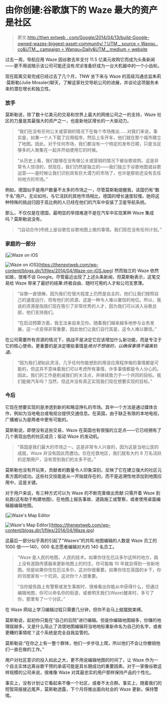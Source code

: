 # 由你创建:谷歌旗下的 Waze 最大的资产是社区

> 原文:[http://then extweb . com/Google/2014/04/13/build-Google-owned-wazes-biggest-asset-community/？UTM _ source = Wanqu . co&UTM _ campaign = Wanqu+Daily&UTM _ medium = website](http://thenextweb.com/google/2014/04/13/built-google-owned-wazes-biggest-asset-community/?utm_source=wanqu.co&utm_campaign=Wanqu+Daily&utm_medium=website)

过去一周，导航应用 Waze 因谷歌去年支付 11.5 亿美元收购它而成为头条新闻——更不用说暗示该公司可能还没有*完全*准备好成为一台大机器中的一个小齿轮。

现在距离交易完成已经过去了几个月，TNW 坐下来与 Waze 的高级沟通总监朱莉·莫斯勒(Julie Mossler)聊天，了解这家社交导航公司的进展，并谈论这项服务未来的潜在增长和独立性。

### 放手

莫斯勒说，除了数十亿美元的交易和世界上最大的网络公司之一的支持，Waze 社区的力量是其最强大的资产之一，也是新地区增长的一大驱动力。

> “我们在没有任何公关或营销的情况下在每个市场推出……对我们来说，事实是，如果一个人下载了应用程序，然后上车开车，他们就在那个城市建立了地图。因此，对于任何市场，我们都没有一个特定的发布日期，只是当足够多的人聚集在一起并开始使用它的时候。
> 
> “从历史上看，我们能够在没有做公关或营销的情况下被谷歌收购，这是非常令人惊讶的，但现在，我们仍然是独立的——我们独立于谷歌地图或谷歌运营——是时候让我们识别具有巨大潜力的市场了，也许是那些还没有去任何地方的市场。”

例如，德国似乎是用户数量不太多的市场之一，尽管莫斯勒提醒我，该国仍有“数千名”用户。无论如何，与它活跃的其他市场相比，德国的增长速度较慢。她将这种特殊的挑战归因于高比例的人已经在他们的汽车中安装了卫星导航系统。

那么，不仅仅是在德国，最明显的举措难道不是在汽车中实现某种 Waze 集成吗？莫斯勒说没有。

> “[自动合作]传统上是谷歌在谷歌地图上做的事情。我们现在没有任何计划。”

### 家庭的一部分

[![Waze on iOS](../Images/f0925be0c13b03b74a14d8ed7dbf70bd.png)

<noscript><img loading="lazy" class="alignright size-medium wp-image-753397" alt="Waze on iOS" src="../Images/f0925be0c13b03b74a14d8ed7dbf70bd.png" srcset="https://cdn0.tnwcdn.com/wp-content/blogs.dir/1/files/2014/04/Waze-on-iOS-220x376.jpeg 220w, https://cdn0.tnwcdn.com/wp-content/blogs.dir/1/files/2014/04/Waze-on-iOS.jpeg 332w" data-original-src="https://cdn0.tnwcdn.com/wp-content/blogs.dir/1/files/2014/04/Waze-on-iOS-220x376.jpeg"/></noscript>](https://thenextweb.com/wp-content/blogs.dir/1/files/2014/04/Waze-on-iOS.jpeg) 然而独立的 Waze 依然如故，很难不谈 Google。尽管最近出现了上述头条新闻，但莫斯勒表示，这笔交易给 Waze 带来了最好的结果:终极自由、随时可用的人才和公司支票薄。

> “谷歌一直很棒，因为我们在很大程度上仍然是自主的，他们让我们按照自己的速度运行，但有他们的资源，这是一种令人难以置信的地位。所以，我说的资源是指我们现在吸引了非常优秀的人才，因为我们可以进入谷歌总部，他们支持我们。
> 
> “在启动预算方面，我无法亲自来见你。随着我们越来越多地参与业务发展，这一点变得非常重要，因此他们让我们自行其是，这令人难以置信。”

在公司需要所有资源的情况下，挑战不是决定它应该增加什么新功能，而是专注于它的核心使命。更重要的是决定哪些事情是*绝对不想做的，以确保事情不偏离轨道。*

> “因为我们*是*如此灵活，几乎任何你能想到的用该应用程序做的事情都是可能的，但这并不意味着我们可以考虑所有事情，许多事情都是令人分心的。因此，我们的工作是削减我们的关注点，并继续致力于一个共同的目标。我们能做汽车吗？当然，但这并没有真正实现我们现在想要实现的目标。”

### 今后

它现在想要实现的是渗透到新的和略显挣扎的市场。其中一个方法是通过媒体合作，例如为当地电台或电视台提供交通信息。在英国，由于缺乏有限的本地电视，广播被认为是两者中更有可能的。

莫斯勒说，即使没有这些交易，Waze 在英国也有很强的立足点——它已经拥有了几个表现出色的社区成员；驱动 Waze 的发动机。

> “英国是我们最大的市场之一。这是非常令人兴奋的，因为这是当地公民的成就，Waze 并没有因此而邀功。仅在伦敦地区，我们就有大约 8 万名活跃的定期用户，没有受到我们的太多干扰。”

莫斯勒也没有开玩笑，贡献者的数量令人印象深刻，反映了它在建立强大的社区元素方面的成功。这些社交技能是从一开始就存在的，而不是追溯性地添加到地图应用中，这是关键。

对于用户来说，有三种方式可以为 Waze 的不断完善做出贡献:只需开着 Waze 到处跑(这有助于构建地图)，在地图上报告事故、道路施工或警察，或者使用桌面编辑器编辑地图。

[](https://thenextweb.com/wp-content/blogs.dir/1/files/2014/04/Waze.jpg)

[![Waze's Map Editor](../Images/ee5e1e279e6fd05ce9e21761363fdcf9.png)

<noscript><img loading="lazy" class="aligncenter size-fullwidth_post wp-image-753396" alt="Waze's Map Editor" src="../Images/ee5e1e279e6fd05ce9e21761363fdcf9.png" srcset="https://cdn0.tnwcdn.com/wp-content/blogs.dir/1/files/2014/04/Waze-730x456.jpg 730w, https://cdn0.tnwcdn.com/wp-content/blogs.dir/1/files/2014/04/Waze-220x137.jpg 220w, https://cdn0.tnwcdn.com/wp-content/blogs.dir/1/files/2014/04/Waze-520x325.jpg 520w, https://cdn0.tnwcdn.com/wp-content/blogs.dir/1/files/2014/04/Waze.jpg 2000w" data-original-src="https://cdn0.tnwcdn.com/wp-content/blogs.dir/1/files/2014/04/Waze-730x456.jpg"/></noscript>](https://thenextweb.com/wp-content/blogs.dir/1/files/2014/04/Waze.jpg) 

[](https://thenextweb.com/wp-content/blogs.dir/1/files/2014/04/Waze.jpg)

这最后一部分似乎真的引起了“Wazers”的共鸣:地图编辑的人数是 Waze 员工的 1000 倍——140，000 名志愿者编辑对大约 140 名员工。

> “Waze 是人民的地图，人民的技术。如果你住在厄瓜多尔这样的地方，路上没有道路传感器来更新地图上的村庄，你可能每 10 年就会得到一张新地图。但是如果你住在厄瓜多尔，这对你很重要。如果你住在英国的乡下，你的邻居家有一个坑洞，这对你个人很重要。
> 
> “当你报告路上有警察或发生事故时，很难看出你能从中获得什么，但通过编辑地图，你可以命名你的街道，或者明天我们(Waze)醒来时，多亏了你，那里有了一个分区。”

在 Waze 网站上学习编辑过程只需要几分钟，但你不会马上就摆脱束缚。

莫斯勒说，起初你只能在“自己的后院”进行编辑。但是你编辑地图越多，你赚的地理就越多。又是什么阻止了流氓地图编辑将当地地标重新命名为自己的名字，或者更糟的事情呢？这个系统是完全自我监管的。

莫斯勒说:“在你之上有一整个群体，他们一步步往上爬，所以他们不会让你撤销他们一直在做的工作。”

用户对社区意识的投入如此之大，更不用说编辑地图的时间了，让 Waze 作为一个自主实体远离谷歌干预的承诺可能是其长期成功的重要因素。对于一家像谷歌这样规模的公司来说，很难像 Waze 对其最忠实的用户那样保持产品的个性化。

事实上，没有计划让它看起来不像一个社区，或者不太合群。事实上，随着我们的短暂简报接近尾声，莫斯勒透露，下个月将推出面向社会的 Waze 更新。保持警惕。